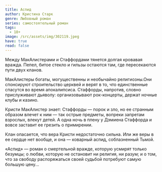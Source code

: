 ```yaml
---
title: Аспид
author: Кристина Старк
genre: Любовный роман
series: самостоятельный роман
tags:
  - 18+
image: /src/assets/img/302119.jpeg
have: true
read: false
---
```

Между МакАлистерами и Стаффордами тянется долгая кровавая вражда. Пепел, битое стекло и гильзы остаются там, где пересекаются пути двух кланов.

МакАлистеры богаты, могущественны и необычайно религиозны.Они спонсируют строительство церквей и верят в то, что единственные спасутся во время апокалипсиса. Стаффорды, напротив, словно прислуживают дьяволу: организовывают рок-концерты, держат ночные клубы и казино.

Кристи МакАлистер знает: Стаффорды — порок и зло, но ее странным образом влечет к ним — так острые предметы, вопреки запретам взрослых, влекут детей. А одна ночь в плену у Дэмиена Стаффорда и вовсе заставит ее грезить о примирении.

Клан опасается, что вера Кристи недостаточно сильна. Или же веры в ее сердце нет вообще, и она — коварный аспид, соблазненный Тьмой.

«Аспид» — роман о смертельной вражде, которую усмирят только безумцы; о любви, которую не остановит ни религия, ни разум; и о том, что за свободу распоряжаться своей судьбой потребуют самую большую цену...
